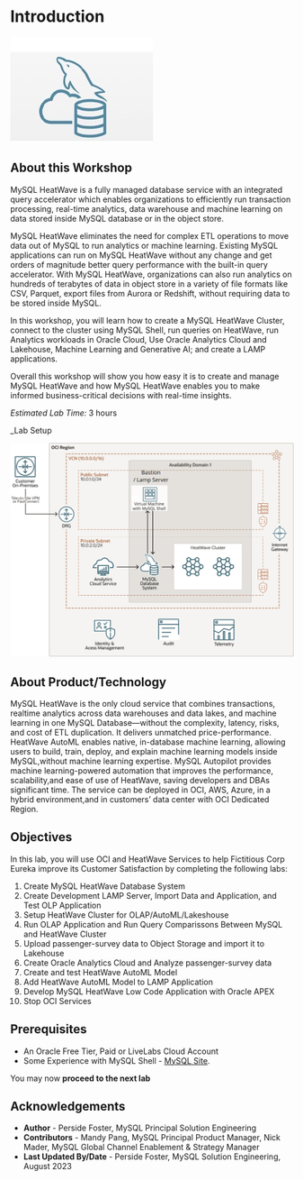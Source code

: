 # Introduction

![mysql heatwave](./images/mysql-heatwave-logo.jpg "mysql heatwave")

## About this Workshop

MySQL HeatWave is a fully managed database service with an integrated query accelerator which enables organizations to efficiently run transaction processing, real-time analytics, data warehouse and machine learning on data stored inside MySQL database or in the object store.

MySQL HeatWave eliminates the need for complex ETL operations to move data out of MySQL to run analytics or machine learning. Existing MySQL applications can run on MySQL HeatWave without any change and get orders of magnitude better query performance with the built-in query accelerator. With MySQL HeatWave, organizations can also run analytics on hundreds of terabytes of data in object store in a variety of file formats like CSV, Parquet, export files from Aurora or Redshift, without requiring data to be stored inside MySQL.

In this workshop, you will learn how to create a MySQL HeatWave Cluster, connect to the cluster using MySQL Shell, run queries on HeatWave, run Analytics workloads in Oracle Cloud, Use Oracle Analytics Cloud and Lakehouse, Machine Learning and Generative AI; and create a LAMP applications.

Overall this workshop will show you how easy it is to create and manage MySQL HeatWave and how MySQL HeatWave enables you to make informed business-critical decisions with real-time insights.

_Estimated Lab Time:_ 3 hours

_Lab Setup

![heatwave architecture](./images/heatwave-bastion-architecture-compute.png "heatwave bastion -architecture compute ")

## About Product/Technology

MySQL HeatWave is the only cloud service that combines transactions, realtime analytics across data warehouses and data lakes, and machine learning in one MySQL Database—without the complexity, latency, risks, and cost of ETL duplication. It delivers unmatched price-performance. HeatWave AutoML enables native, in-database machine learning, allowing users to
build, train, deploy, and explain machine learning models inside MySQL,without machine learning expertise. MySQL Autopilot provides machine learning-powered automation that improves the performance, scalability,and ease of use of HeatWave, saving developers and DBAs significant time. The service can be deployed in OCI, AWS, Azure, in a hybrid environment,and in customers’ data center with OCI Dedicated Region.

## Objectives

In this lab, you will use OCI and HeatWave Services to help Fictitious Corp Eureka improve its Customer Satisfaction by completing the following labs:

1. Create MySQL HeatWave Database System
2. Create Development LAMP Server, Import Data and Application, and Test OLP Application
3. Setup HeatWave Cluster for OLAP/AutoML/Lakeshouse
4. Run OLAP Application and Run Query Comparissons Between MySQL and HeatWave Cluster
5. Upload passenger-survey data to Object Storage and import it to Lakehouse
6. Create Oracle Analytics Cloud and Analyze passenger-survey data
7. Create and test HeatWave AutoML Model
8. Add HeatWave AutoML Model to LAMP Application
9. Develop MySQL HeatWave Low Code Application with Oracle APEX
10. Stop OCI Services

## Prerequisites

- An Oracle Free Tier, Paid or LiveLabs Cloud Account
- Some Experience with MySQL Shell - [MySQL Site](https://dev.MySQL.com/doc/MySQL-shell/8.0/en/).

You may now **proceed to the next lab**

## Acknowledgements

- **Author** - Perside Foster, MySQL Principal Solution Engineering
- **Contributors** - Mandy Pang, MySQL Principal Product Manager,  Nick Mader, MySQL Global Channel Enablement & Strategy Manager
- **Last Updated By/Date** - Perside Foster, MySQL Solution Engineering, August 2023
